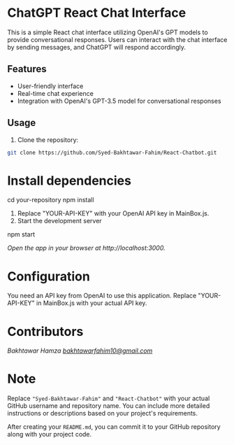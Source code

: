 # ChatGPT React Chat Interface

This is a simple React chat interface utilizing OpenAI's GPT models to provide conversational responses. Users can interact with the chat interface by sending messages, and ChatGPT will respond accordingly.

## Features

- User-friendly interface
- Real-time chat experience
- Integration with OpenAI's GPT-3.5 model for conversational responses

## Usage

1. Clone the repository:

```bash
git clone https://github.com/Syed-Bakhtawar-Fahim/React-Chatbot.git
```

# Install dependencies

cd your-repository
npm install

1. Replace "YOUR-API-KEY" with your OpenAI API key in MainBox.js.
2. Start the development server

npm start

*Open the app in your browser at http://localhost:3000.*

# Configuration

You need an API key from OpenAI to use this application. Replace "YOUR-API-KEY" in MainBox.js with your actual API key.

# Contributors
*Bakhtawar Hamza bakhtawarfahim10@gmail.com*

# Note

Replace `"Syed-Bakhtawar-Fahim"` and `"React-Chatbot"` with your actual GitHub username and repository name. You can include more detailed instructions or descriptions based on your project's requirements.

After creating your `README.md`, you can commit it to your GitHub repository along with your project code.
